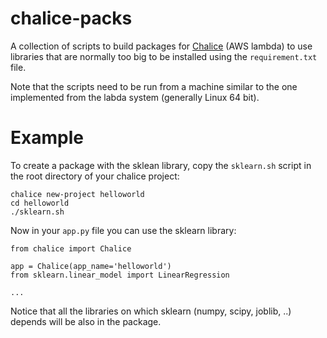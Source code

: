 # chalice-packs

A collection of scripts to build packages for <a href="https://github.com/aws/chalice">Chalice</a> (AWS lambda) to use libraries that are normally too big to be installed using the `requirement.txt` file.

Note that the scripts need to be run from a machine similar to the one implemented from the labda system (generally Linux 64 bit).

# Example

To create a package with the sklean library, copy the `sklearn.sh` script in the root directory of your chalice project:

```
chalice new-project helloworld
cd helloworld
./sklearn.sh
```

Now in your `app.py` file you can use the sklearn library:

```
from chalice import Chalice

app = Chalice(app_name='helloworld')
from sklearn.linear_model import LinearRegression

...
```

Notice that all the libraries on which sklearn (numpy, scipy, joblib, ..) depends will be also in the package.
